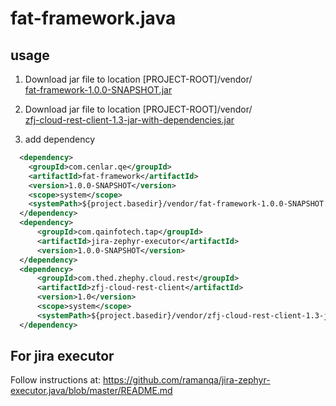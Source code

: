 # fat-framework.java

## usage
1. Download jar file to location [PROJECT-ROOT]/vendor/  
[fat-framework-1.0.0-SNAPSHOT.jar](https://github.com/ramanqa/fat-framework.java/raw/master/fat-framework-1.0.0-SNAPSHOT.jar)

2. Download jar file to location [PROJECT-ROOT]/vendor/  
[zfj-cloud-rest-client-1.3-jar-with-dependencies.jar](https://github.com/zephyrdeveloper/zapi-cloud/blob/master/Samples/production/zapi-cloud/generator/java/target/zfj-cloud-rest-client-1.3-jar-with-dependencies.jar?raw=true)

3. add dependency

  ```XML
    <dependency>
      <groupId>com.cenlar.qe</groupId>
      <artifactId>fat-framework</artifactId>
      <version>1.0.0-SNAPSHOT</version>
      <scope>system</scope>
      <systemPath>${project.basedir}/vendor/fat-framework-1.0.0-SNAPSHOT.jar</systemPath>
    </dependency>
    <dependency>
        <groupId>com.qainfotech.tap</groupId>
        <artifactId>jira-zephyr-executor</artifactId>
        <version>1.0.0-SNAPSHOT</version>
    </dependency>
    <dependency>
        <groupId>com.thed.zhephy.cloud.rest</groupId>
        <artifactId>zfj-cloud-rest-client</artifactId>
        <version>1.0</version>
        <scope>system</scope>
        <systemPath>${project.basedir}/vendor/zfj-cloud-rest-client-1.3-jar-with-dependencies.jar</systemPath>
    </dependency>
  ```
  
  
## For jira executor
Follow instructions at: https://github.com/ramanqa/jira-zephyr-executor.java/blob/master/README.md
